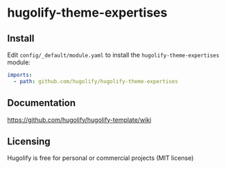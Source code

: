 # hugolify-theme-expertises

## Install

Edit `config/_default/module.yaml` to install the `hugolify-theme-expertises` module:

```yml
imports:
  - path: github.com/hugolify/hugolify-theme-expertises
```

## Documentation

https://github.com/hugolify/hugolify-template/wiki

## Licensing

Hugolify is free for personal or commercial projects (MIT license)
